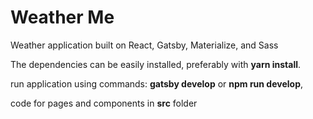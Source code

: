 # Weather Me
Weather application built on React, Gatsby, Materialize, and Sass

The dependencies can be easily installed, preferably with **yarn install**.

run application using commands: **gatsby develop** or **npm run develop**,

code for pages and components in **src** folder
